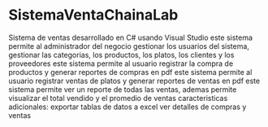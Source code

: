 # SistemaVentaChainaLab
Sistema de ventas desarrollado en C# usando Visual Studio
este sistema permite al administrador del negocio gestionar los usuarios del sistema, gestionar las categorias, los productos, los platos, los clientes y los proveedores
este sistema permite al usuario registrar la compra de productos y generar reportes de compras en pdf
este  sistema permite al usuario registrar ventas de platos y generar reportes de ventas en pdf
este sistema permite ver un reporte de todas las ventas, ademas permite visualizar el total vendido y el promedio de ventas
caracteristicas adicionales:
exportar tablas de datos a excel
ver detalles de compras y ventas
